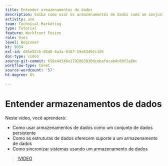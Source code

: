 ```yaml
---
title: Entender armazenamentos de dados
description: Saiba como usar os armazenamentos de dados como um conjunto de dados persistente e como as estruturas de dados oferecem suporte a um armazenamento de dados no [!DNL Adobe Workfront Fusion].
activity: use
team: Technical Marketing
type: Tutorial
feature: Workfront Fusion
role: User
level: Beginner
kt: 9054
exl-id: d85e52cb-08d0-4a3a-8187-59e63492c1d5
doc-type: video
source-git-commit: 650e4d346e1792863930dcebafacab4c88f2a8bc
workflow-type: tm+mt
source-wordcount: '57'
ht-degree: 0%

---
```


# Entender armazenamentos de dados

Neste vídeo, você aprenderá:

* Como usar armazenamentos de dados como um conjunto de dados persistente
* Como as estruturas de dados oferecem suporte a um armazenamento de dados
* Como sincronizar sistemas usando um armazenamento de dados

>[!VIDEO](https://video.tv.adobe.com/v/335295/?quality=12&learn=on)
